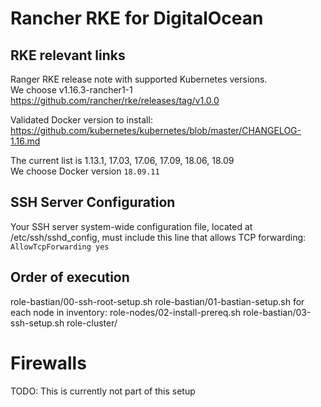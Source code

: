 # Rancher RKE for DigitalOcean

## RKE relevant links

Ranger RKE release note with supported Kubernetes versions.  
We choose v1.16.3-rancher1-1  
https://github.com/rancher/rke/releases/tag/v1.0.0

Validated Docker version to install:  
https://github.com/kubernetes/kubernetes/blob/master/CHANGELOG-1.16.md

The current list is 1.13.1, 17.03, 17.06, 17.09, 18.06, 18.09  
We choose Docker version ```18.09.11```


## SSH Server Configuration
Your SSH server system-wide configuration file, located at /etc/ssh/sshd_config, must include this line that allows TCP forwarding:  
```AllowTcpForwarding yes```

## Order of execution

role-bastian/00-ssh-root-setup.sh
role-bastian/01-bastian-setup.sh
for each node in inventory:
  role-nodes/02-install-prereq.sh
role-bastian/03-ssh-setup.sh
role-cluster/

# Firewalls
TODO: This is currently not part of this setup